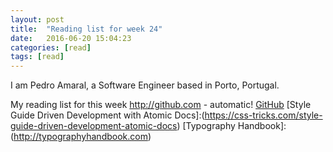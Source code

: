 ```yaml
---
layout: post
title:  "Reading list for week 24"
date:   2016-06-20 15:04:23
categories: [read]
tags: [read]
---
```

I am Pedro Amaral, a Software Engineer based in Porto, Portugal.

My reading list for this week 
http://github.com - automatic!
[GitHub](http://github.com)
[Style Guide Driven Development with Atomic Docs]:(https://css-tricks.com/style-guide-driven-development-atomic-docs)
[Typography Handbook]:(http://typographyhandbook.com)

